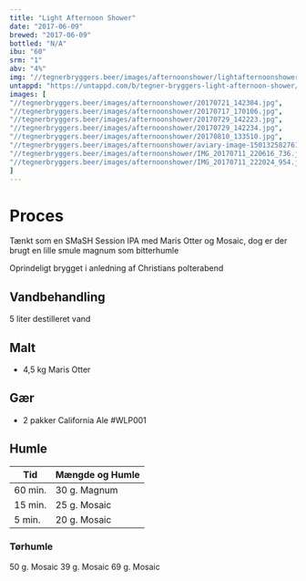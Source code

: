 ```yaml
---
title: "Light Afternoon Shower"
date: "2017-06-09"
brewed: "2017-06-09"
bottled: "N/A"
ibu: "60"
srm: "1"
abv: "4%"
img: "//tegnerbryggers.beer/images/afternoonshower/lightafternoonshower.jpg"
untappd: "https://untappd.com/b/tegner-bryggers-light-afternoon-shower/2193512"
images: [
"//tegnerbryggers.beer/images/afternoonshower/20170721_142304.jpg",
"//tegnerbryggers.beer/images/afternoonshower/20170717_170106.jpg",
"//tegnerbryggers.beer/images/afternoonshower/20170729_142223.jpg",
"//tegnerbryggers.beer/images/afternoonshower/20170729_142234.jpg",
"//tegnerbryggers.beer/images/afternoonshower/20170810_133510.jpg",
"//tegnerbryggers.beer/images/afternoonshower/aviary-image-1501325827610.jpg",
"//tegnerbryggers.beer/images/afternoonshower/IMG_20170711_220616_736.jpg",
"//tegnerbryggers.beer/images/afternoonshower/IMG_20170711_222024_954.jpg"
]
---
```


# Proces

Tænkt som en SMaSH Session IPA med Maris Otter og Mosaic, dog er der brugt en lille smule magnum som bitterhumle

Oprindeligt brygget i anledning af Christians polterabend

## Vandbehandling

5 liter destilleret vand

## Malt

* 4,5 kg Maris Otter

## Gær

* 2 pakker California Ale #WLP001

## Humle

| Tid     | Mængde og Humle |
| ------- | --------------- |
| 60 min. | 30 g. Magnum    |
| 15 min. | 25 g. Mosaic    |
| 5 min.  | 20 g. Mosaic    |

### Tørhumle

50 g. Mosaic
39 g. Mosaic
69 g. Mosaic
